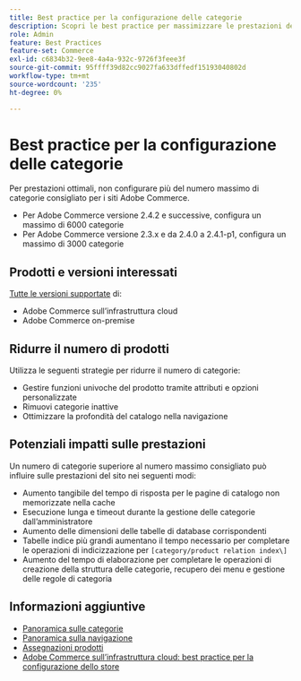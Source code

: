 ```yaml
---
title: Best practice per la configurazione delle categorie
description: Scopri le best practice per massimizzare le prestazioni del sito limitando il numero di categorie nel catalogo.
role: Admin
feature: Best Practices
feature-set: Commerce
exl-id: c6834b32-9ee8-4a4a-932c-9726f3feee3f
source-git-commit: 95ffff39d82cc9027fa633dffedf15193040802d
workflow-type: tm+mt
source-wordcount: '235'
ht-degree: 0%

---
```


# Best practice per la configurazione delle categorie

Per prestazioni ottimali, non configurare più del numero massimo di categorie consigliato per i siti Adobe Commerce.

- Per Adobe Commerce versione 2.4.2 e successive, configura un massimo di 6000 categorie
- Per Adobe Commerce versione 2.3.x e da 2.4.0 a 2.4.1-p1, configura un massimo di 3000 categorie

## Prodotti e versioni interessati

[Tutte le versioni supportate](../../../release/versions.md) di:

- Adobe Commerce sull’infrastruttura cloud
- Adobe Commerce on-premise

## Ridurre il numero di prodotti

Utilizza le seguenti strategie per ridurre il numero di categorie:

- Gestire funzioni univoche del prodotto tramite attributi e opzioni personalizzate
- Rimuovi categorie inattive
- Ottimizzare la profondità del catalogo nella navigazione

## Potenziali impatti sulle prestazioni

Un numero di categorie superiore al numero massimo consigliato può influire sulle prestazioni del sito nei seguenti modi:

- Aumento tangibile del tempo di risposta per le pagine di catalogo non memorizzate nella cache
- Esecuzione lunga e timeout durante la gestione delle categorie dall’amministratore
- Aumento delle dimensioni delle tabelle di database corrispondenti
- Tabelle indice più grandi aumentano il tempo necessario per completare le operazioni di indicizzazione per `[category/product relation index\]`
- Aumento del tempo di elaborazione per completare le operazioni di creazione della struttura delle categorie, recupero dei menu e gestione delle regole di categoria

## Informazioni aggiuntive

- [Panoramica sulle categorie](https://experienceleague.adobe.com/docs/commerce-admin/catalog/categories/categories.html)
- [Panoramica sulla navigazione](https://experienceleague.adobe.com/docs/commerce-admin/catalog/catalog/navigation/navigation.html)
- [Assegnazioni prodotti](https://experienceleague.adobe.com/docs/commerce-admin/catalog/categories/products-in-category/categories-product-assignments.html)
- [Adobe Commerce sull’infrastruttura cloud: best practice per la configurazione dello store](https://devdocs.magento.com/cloud/configure/configure-best-practices.html)
